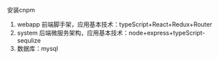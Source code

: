 安装cnpm
1. webapp 前端脚手架，应用基本技术：typeScript+React+Redux+Router
2. system 后端微服务架构，应用基本技术：node+express+typeScript-sequlize
3. 数据库：mysql
